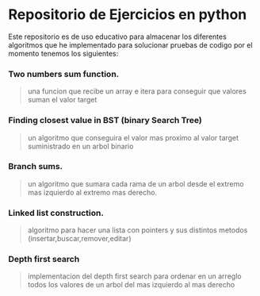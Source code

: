 # Repositorio de Ejercicios en python

Este repositorio es de uso educativo para almacenar los diferentes algoritmos que he implementado para solucionar pruebas de codigo
por el momento tenemos los siguientes:

### Two numbers sum function. 
> una funcion que recibe un array e itera para conseguir que valores suman el valor target
### Finding closest value in BST (binary Search Tree)
> un algoritmo que conseguira el valor mas proximo al valor target suministrado en un arbol binario
### Branch sums.
> un algoritmo que sumara cada rama de un arbol desde el extremo mas izquierdo al extremo mas derecho.
### Linked list construction.
> algoritmo para hacer una lista con pointers y sus distintos metodos (insertar,buscar,remover,editar)
### Depth first search
> implementacion del depth first search para ordenar en un arreglo todos los valores de un arbol del mas izquierdo al mas derecho
